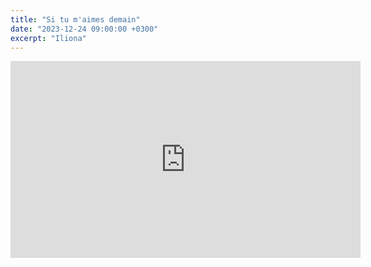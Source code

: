 ```yaml
---
title: "Si tu m'aimes demain"
date: "2023-12-24 09:00:00 +0300"
excerpt: "Iliona"
---
```


<div class="video-wrapper">
    <iframe width="560" height="315" src="https://www.youtube.com/embed/cyqHNKvJsqA?si=DCFZLyTmFBYlNstE" title="YouTube video player" frameborder="0" allow="accelerometer; autoplay; clipboard-write; encrypted-media; gyroscope; picture-in-picture; web-share" allowfullscreen></iframe>
</div>
